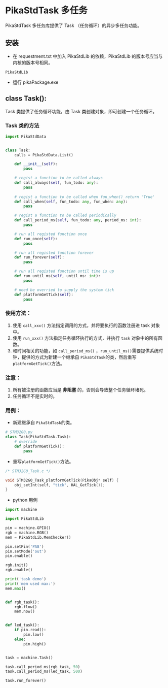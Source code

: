 # PikaStdTask 多任务

PikaStdTask 多任务库提供了 Task （任务循环）的异步多任务功能。
## 安装

- 在 requestment.txt 中加入 PikaStdLib 的依赖，PikaStdLib 的版本号应当与内核的版本号相同。

```
PikaStdLib
```

- 运行 pikaPackage.exe

## class Task():
Task 类提供了任务循环功能，由 Task 类创建对象，即可创建一个任务循环。
### Task 类的方法
```python
import PikaStdData


class Task:
    calls = PikaStdData.List()

    def __init__(self):
        pass

    # regist a function to be called always
    def call_always(self, fun_todo: any):
        pass
    
    # regist a function to be called when fun_when() return 'True'
    def call_when(self, fun_todo: any, fun_when: any):
        pass

    # regist a function to be called periodically 
    def call_period_ms(self, fun_todo: any, period_ms: int):
        pass

    # run all registed function once
    def run_once(self):
        pass

    # run all registed function forever
    def run_forever(self):
        pass

    # run all registed function until time is up
    def run_until_ms(self, until_ms: int):
        pass

    # need be overried to supply the system tick
    def platformGetTick(self):
        pass

```
### 使用方法：

1. 使用 `call_xxx()` 方法指定调用的方式，并将要执行的函数注册进 task 对象中。
2. 使用 `run_xxx()` 方法指定任务循环执行的方式，并执行 `task` 对象中的所有函数。
3. 和时间相关的功能，如 `call_period_ms()` ，`run_until_ms()`需要提供系统时钟，提供的方式为新建一个继承自 `PikaStdTask`的类，然后重写`platformGetTick()`方法。
### 注意：

1. 所有被注册的函数应当是 **非阻塞** 的，否则会导致整个任务循环堵死。
2. 任务循环不是实时的。
### 用例：

- 新建继承自 `PikaStdTask`的类。
```python
# STM32G0.py
class Task(PikaStdTask.Task):
    # override
    def platformGetTick():
        pass
```

- 重写`platformGetTick()`方法。
```c
/* STM32G0_Task.c */

void STM32G0_Task_platformGetTick(PikaObj* self) {
    obj_setInt(self, "tick", HAL_GetTick());
}
```

- python 用例

``` python
import machine

import PikaStdLib

pin = machine.GPIO()
rgb = machine.RGB()
mem = PikaStdLib.MemChecker()

pin.setPin('PA8')
pin.setMode('out')
pin.enable()

rgb.init()
rgb.enable()

print('task demo')
print('mem used max:')
mem.max()


def rgb_task():
    rgb.flow()
    mem.now()


def led_task():
    if pin.read():
        pin.low()
    else:
        pin.high()


task = machine.Task()

task.call_period_ms(rgb_task, 50)
task.call_period_ms(led_task, 500)

task.run_forever()

```
